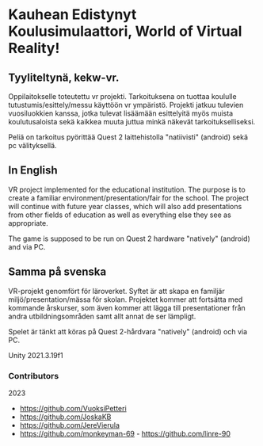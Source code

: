 # Kauhean Edistynyt Koulusimulaattori, World of Virtual Reality!

## Tyyliteltynä, kekw-vr.

Oppilaitokselle toteutettu vr projekti. Tarkoituksena on tuottaa koululle tutustumis/esittely/messu käyttöön vr ympäristö.
Projekti jatkuu tulevien vuosiluokkien kanssa, jotka tulevat lisäämään esittelyitä myös muista koulutusaloista sekä kaikkea muuta juttua minkä näkevät tarkoitukselliseksi.

Peliä on tarkoitus pyörittää Quest 2 laittehistolla "natiivisti" (android) sekä pc välityksellä.

## In English

VR project implemented for the educational institution. The purpose is to create a familiar environment/presentation/fair for the school.
The project will continue with future year classes, which will also add presentations from other fields of education as well as everything else they see as appropriate.

The game is supposed to be run on Quest 2 hardware "natively" (android) and via PC.

## Samma på svenska

VR-projekt genomfört för läroverket. Syftet är att skapa en familjär miljö/presentation/mässa för skolan.
Projektet kommer att fortsätta med kommande årskurser, som även kommer att lägga till presentationer från andra utbildningsområden samt allt annat de ser lämpligt.

Spelet är tänkt att köras på Quest 2-hårdvara "natively" (android) och via PC.

Unity 2021.3.19f1

### Contributors

2023

- https://github.com/VuoksiPetteri
- https://github.com/JoskaKB
- https://github.com/JereVierula
- https://github.com/monkeyman-69 - https://github.com/linre-90
